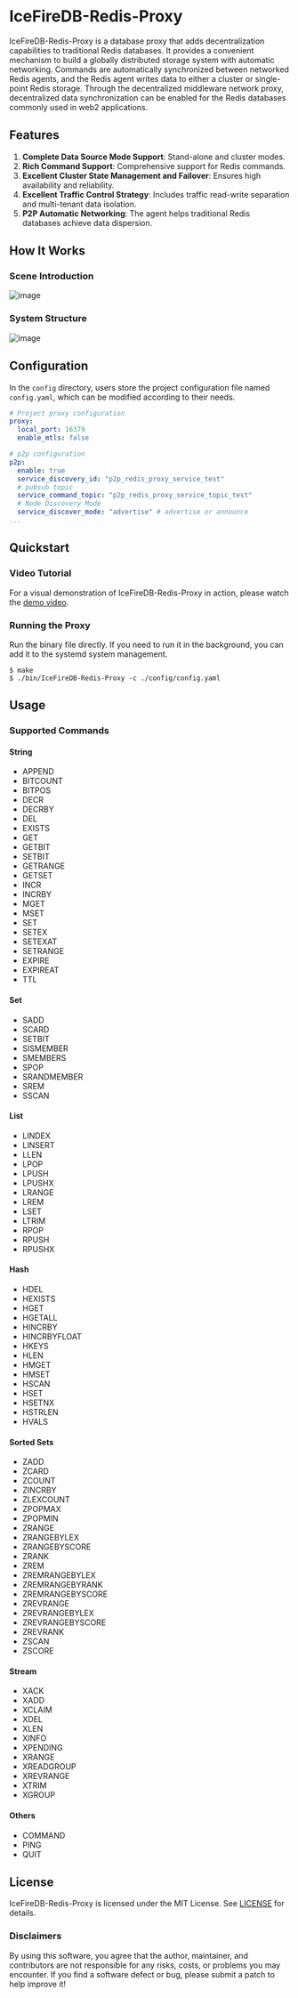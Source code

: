 # IceFireDB-Redis-Proxy

IceFireDB-Redis-Proxy is a database proxy that adds decentralization capabilities to traditional Redis databases. It provides a convenient mechanism to build a globally distributed storage system with automatic networking. Commands are automatically synchronized between networked Redis agents, and the Redis agent writes data to either a cluster or single-point Redis storage. Through the decentralized middleware network proxy, decentralized data synchronization can be enabled for the Redis databases commonly used in web2 applications.

## Features

1. **Complete Data Source Mode Support**: Stand-alone and cluster modes.
2. **Rich Command Support**: Comprehensive support for Redis commands.
3. **Excellent Cluster State Management and Failover**: Ensures high availability and reliability.
4. **Excellent Traffic Control Strategy**: Includes traffic read-write separation and multi-tenant data isolation.
5. **P2P Automatic Networking**: The agent helps traditional Redis databases achieve data dispersion.

## How It Works

### Scene Introduction
![image](https://user-images.githubusercontent.com/34047788/179436964-00aa6ffd-f6f4-4c60-a46c-fb0165296049.png)

### System Structure
![image](https://user-images.githubusercontent.com/34047788/179439830-e0e4c480-553a-4274-9d12-9afacfcdfe77.png)

## Configuration

In the `config` directory, users store the project configuration file named `config.yaml`, which can be modified according to their needs.

```yaml
# Project proxy configuration
proxy:
  local_port: 16379
  enable_mtls: false

# p2p configuration
p2p:
  enable: true
  service_discovery_id: "p2p_redis_proxy_service_test"
  # pubsub topic
  service_command_topic: "p2p_redis_proxy_service_topic_test"
  # Node Discovery Mode
  service_discover_mode: "advertise" # advertise or announce
...
```

## Quickstart

### Video Tutorial
For a visual demonstration of IceFireDB-Redis-Proxy in action, please watch the [demo video](https://user-images.githubusercontent.com/52234994/173170991-08713e52-291c-4fae-bf46-ce87b959ce90.mp4).

### Running the Proxy
Run the binary file directly. If you need to run it in the background, you can add it to the systemd system management.

```shell
$ make
$ ./bin/IceFireDB-Redis-Proxy -c ./config/config.yaml
```

## Usage

### Supported Commands

#### String
- APPEND
- BITCOUNT
- BITPOS
- DECR
- DECRBY
- DEL
- EXISTS
- GET
- GETBIT
- SETBIT
- GETRANGE
- GETSET
- INCR
- INCRBY
- MGET
- MSET
- SET
- SETEX
- SETEXAT
- SETRANGE
- EXPIRE
- EXPIREAT
- TTL

#### Set
- SADD
- SCARD
- SETBIT
- SISMEMBER
- SMEMBERS
- SPOP
- SRANDMEMBER
- SREM
- SSCAN

#### List
- LINDEX
- LINSERT
- LLEN
- LPOP
- LPUSH
- LPUSHX
- LRANGE
- LREM
- LSET
- LTRIM
- RPOP
- RPUSH
- RPUSHX

#### Hash
- HDEL
- HEXISTS
- HGET
- HGETALL
- HINCRBY
- HINCRBYFLOAT
- HKEYS
- HLEN
- HMGET
- HMSET
- HSCAN
- HSET
- HSETNX
- HSTRLEN
- HVALS

#### Sorted Sets
- ZADD
- ZCARD
- ZCOUNT
- ZINCRBY
- ZLEXCOUNT
- ZPOPMAX
- ZPOPMIN
- ZRANGE
- ZRANGEBYLEX
- ZRANGEBYSCORE
- ZRANK
- ZREM
- ZREMRANGEBYLEX
- ZREMRANGEBYRANK
- ZREMRANGEBYSCORE
- ZREVRANGE
- ZREVRANGEBYLEX
- ZREVRANGEBYSCORE
- ZREVRANK
- ZSCAN
- ZSCORE

#### Stream
- XACK
- XADD
- XCLAIM
- XDEL
- XLEN
- XINFO
- XPENDING
- XRANGE
- XREADGROUP
- XREVRANGE
- XTRIM
- XGROUP

#### Others
- COMMAND
- PING
- QUIT

## License
IceFireDB-Redis-Proxy is licensed under the MIT License. See [LICENSE](LICENSE) for details.

### Disclaimers
By using this software, you agree that the author, maintainer, and contributors are not responsible for any risks, costs, or problems you may encounter. If you find a software defect or bug, please submit a patch to help improve it!